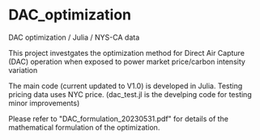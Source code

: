 # DAC_optimization
DAC optimization / Julia / NYS-CA data

This project investgates the optimization method for Direct Air Capture (DAC) operation when exposed to power market price/carbon intensity variation

The main code (current updated to V1.0) is developed in Julia. Testing pricing data uses NYC price.
(dac_test.jl is the develping code for testing minor improvements)

Please refer to "DAC_formulation_20230531.pdf" for details of the mathematical formulation of the optimization.
